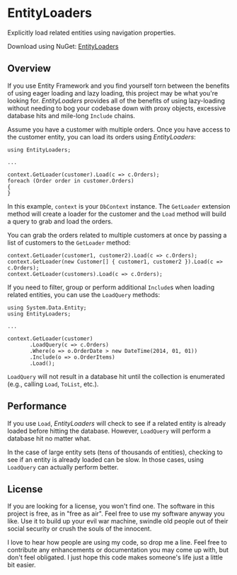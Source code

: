 # EntityLoaders

Explicitly load related entities using navigation properties.

Download using NuGet: [EntityLoaders](http://www.nuget.org/packages/EntityLoaders/)

## Overview
If you use Entity Framework and you find yourself torn between the benefits of using eager loading and lazy loading, this project may be what you're looking for. *EntityLoaders* provides all of the benefits of using lazy-loading without needing to bog your codebase down with proxy objects, excessive database hits and mile-long `Include` chains.

Assume you have a customer with multiple orders. Once you have access to the customer entity, you can load its orders using *EntityLoaders*:

    using EntityLoaders;
    
    ...
    
    context.GetLoader(customer).Load(c => c.Orders);
    foreach (Order order in customer.Orders)
    {
    }
    
In this example, `context` is your `DbContext` instance. The `GetLoader` extension method will create a loader for the customer and the `Load` method will build a query to grab and load the orders.

You can grab the orders related to multiple customers at once by passing a list of customers to the `GetLoader` method:

    context.GetLoader(customer1, customer2).Load(c => c.Orders);
    context.GetLoader(new Customer[] { customer1, customer2 }).Load(c => c.Orders);
    context.GetLoader(customers).Load(c => c.Orders);
    
If you need to filter, group or perform additional `Include`s when loading related entities, you can use the `LoadQuery` methods:

    using System.Data.Entity;
    using EntityLoaders;
    
    ...

    context.GetLoader(customer)
           .LoadQuery(c => c.Orders)
           .Where(o => o.OrderDate > new DateTime(2014, 01, 01))
           .Include(o => o.OrderItems)
           .Load();
           
`LoadQuery` will not result in a database hit until the collection is enumerated (e.g., calling `Load`, `ToList`, etc.).

## Performance
If you use `Load`, *EntityLoaders* will check to see if a related entity is already loaded before hitting the database. However, `LoadQuery` will perform a database hit no matter what.

In the case of large entity sets (tens of thousands of entities), checking to see if an entity is already loaded can be slow. In those cases, using `LoadQuery` can actually perform better.

## License
If you are looking for a license, you won't find one. The software in this project is free, as in "free as air". Feel free to use my software anyway you like. Use it to build up your evil war machine, swindle old people out of their social security or crush the souls of the innocent.

I love to hear how people are using my code, so drop me a line. Feel free to contribute any enhancements or documentation you may come up with, but don't feel obligated. I just hope this code makes someone's life just a little bit easier.
